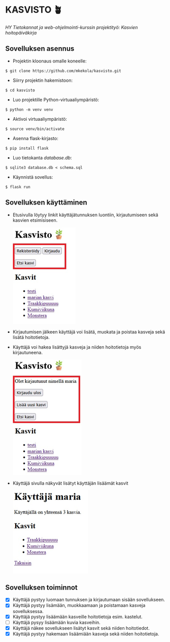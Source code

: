 # KASVISTO 🪴

_HY Tietokannat ja web-ohjelmointi-kurssin projektityö: Kasvien hoitopäiväkirja_

## Sovelluksen asennus

- Projektin kloonaus omalle koneelle:

```
$ git clone https://github.com/mkekola/kasvisto.git
```

- Siirry projektin hakemistoon:

```
$ cd kasvisto
```

- Luo projektille Python-virtuaaliympäristö:

```
$ python -m venv venv
```

- Aktivoi virtuaaliympäristö:

```
$ source venv/bin/activate
```

- Asenna flask-kirjasto:

```
$ pip install flask
```

- Luo tietokanta _database.db_:

```
$ sqlite3 database.db < schema.sql
```

- Käynnistä sovellus:

```
$ flask run
```

## Sovelluksen käyttäminen

- Etusivulla löytyy linkit käyttäjätunnuksen luontiin, kirjautumiseen sekä kasvien etsimisiseen.

  ![etusivu](static/images/kasvisto-index.jpg)

- Kirjautumisen jälkeen käyttäjä voi lisätä, muokata ja poistaa kasveja sekä lisätä hoitotietoja.
- Käyttäjä voi hakea lisättyjä kasveja ja niiden hoitotietoja myös kirjautuneena.

  ![kirjautunut](static/images/kasvisto-kirjautunut.jpg)

- Käyttäjä sivulla näkyvät lisätyt käyttäjän lisäämät kasvit

  ![kasvit](static/images/kasvisto-kayttaja.jpg)

## Sovelluksen toiminnot

- [x] Käyttäjä pystyy luomaan tunnuksen ja kirjautumaan sisään sovellukseen.
- [x] Käyttäjä pystyy lisämään, muokkaamaan ja poistamaan kasveja sovelluksessa.
- [x] Käyttäjä pystyy lisäämään kasveille hoitotietoja esim. kastelut.
- [ ] Käyttäjä pysyy lisäämään kuvia kasveihin.
- [x] Käyttäjä näkee sovellukseen lisätyt kasvit sekä niiden hoitotiedot.
- [x] Käyttäjä pystyy hakemaan lisäämiään kasveja sekä niiden hoitotietoja.
